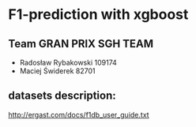 # F1-prediction with xgboost


## Team GRAN PRIX SGH TEAM
* Radosław Rybakowski 109174
* Maciej Świderek 82701

## datasets description:
http://ergast.com/docs/f1db_user_guide.txt

